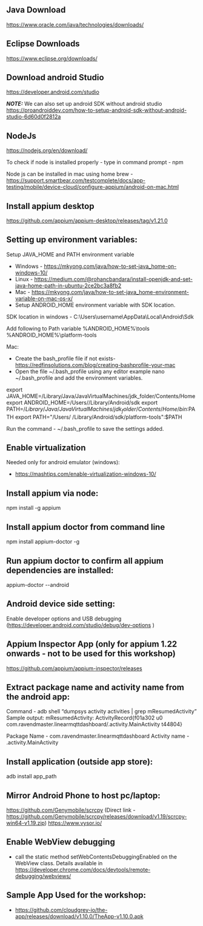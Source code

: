## Java Download
https://www.oracle.com/java/technologies/downloads/

## Eclipse Downloads
https://www.eclipse.org/downloads/

## Download android Studio
https://developer.android.com/studio

**_NOTE:_** 
We can also set up android SDK without android studio https://proandroiddev.com/how-to-setup-android-sdk-without-android-studio-6d60d0f2812a

## NodeJs
https://nodejs.org/en/download/

To check if node is installed properly - type in command prompt - npm

Node js can be installed in mac using home brew - https://support.smartbear.com/testcomplete/docs/app-testing/mobile/device-cloud/configure-appium/android-on-mac.html

## Install appium desktop
https://github.com/appium/appium-desktop/releases/tag/v1.21.0

## Setting up environment variables:

Setup JAVA_HOME and PATH environment variable
- Windows - https://mkyong.com/java/how-to-set-java_home-on-windows-10/
- Linux - https://medium.com/@rohancbandara/install-openjdk-and-set-java-home-path-in-ubuntu-2ce2bc3a8fb2
- Mac - https://mkyong.com/java/how-to-set-java_home-environment-variable-on-mac-os-x/
- Setup ANDROID_HOME environment variable with SDK location.

SDK location in windows - C:\Users\username\AppData\Local\Android\Sdk

Add following to Path variable
%ANDROID_HOME%\tools
%ANDROID_HOME%\platform-tools

Mac:
- Create the bash_profile file if not exists- https://redfinsolutions.com/blog/creating-bashprofile-your-mac
- Open the file ~/.bash_profile using any editor example nano ~/.bash_profile and add the environment variables.

export JAVA_HOME=/Library/Java/JavaVirtualMachines/jdk_folder/Contents/Home
export ANDROID_HOME=/Users/<username>/Library/Android/sdk
export PATH=$/Library/Java/JavaVirtualMachines/jdk_folder/Contents/Home/
bin:$PATH
export PATH="/Users/ <username> /Library/Android/sdk/platform-tools":$PATH

Run the command - ~/.bash_profile to save the settings added.

## Enable virtualization
Needed only for android emulator (windows):
- https://mashtips.com/enable-virtualization-windows-10/

## Install appium via node:
npm install -g appium

## Install appium doctor from command line
npm install appium-doctor -g

## Run appium doctor to confirm all appium dependencies are installed:
appium-doctor --android

## Android device side setting:
Enable developer options and USB debugging (https://developer.android.com/studio/debug/dev-options )

## Appium Inspector App (only for appium 1.22 onwards - not to be used for this workshop)
https://github.com/appium/appium-inspector/releases

## Extract package name and activity name from the android app:
Command - adb shell “dumpsys activity activities | grep mResumedActivity”
Sample output:
mResumedActivity: ActivityRecord{f01a302 u0 com.ravendmaster.linearmqttdashboard/.activity.MainActivity t44804}

Package Name - com.ravendmaster.linearmqttdashboard
Activity name - .activity.MainActivity

## Install application (outside app store):
adb install app_path

## Mirror Android Phone to host pc/laptop:
https://github.com/Genymobile/scrcpy (Direct link - https://github.com/Genymobile/scrcpy/releases/download/v1.19/scrcpy-win64-v1.19.zip)
https://www.vysor.io/

## Enable WebView debugging
- call the static method setWebContentsDebuggingEnabled on the WebView class. Details available in
https://developer.chrome.com/docs/devtools/remote-debugging/webviews/

## Sample App Used for the workshop: 
- https://github.com/cloudgrey-io/the-app/releases/download/v1.10.0/TheApp-v1.10.0.apk
